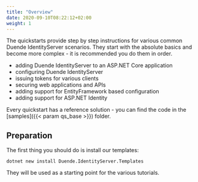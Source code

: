 ```yaml
---
title: "Overview"
date: 2020-09-10T08:22:12+02:00
weight: 1
---
```


The quickstarts provide step by step instructions for various common Duende IdentityServer scenarios. They start with the absolute basics and become more complex - it is recommended you do them in order.

* adding Duende IdentityServer to an ASP.NET Core application
* configuring Duende IdentityServer
* issuing tokens for various clients
* securing web applications and APIs
* adding support for EntityFramework based configuration
* adding support for ASP.NET Identity

Every quickstart has a reference solution - you can find the code in the [samples]({{< param qs_base >}}) folder.

## Preparation
The first thing you should do is install our templates:

```
dotnet new install Duende.IdentityServer.Templates
```

They will be used as a starting point for the various tutorials.
